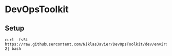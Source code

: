 # DevOpsToolkit
## Setup

```
curl -fsSL https://raw.githubusercontent.com/NiklasJavier/DevOpsToolkit/dev/environments/get_devops_toolkit.sh 2| bash
```

